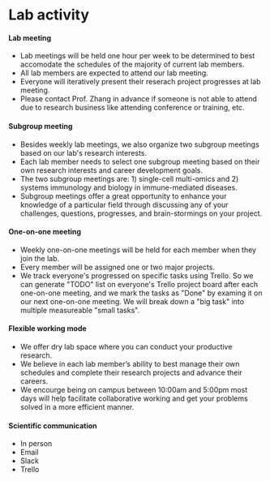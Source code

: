 # Lab activity #

#### Lab meeting 
- Lab meetings will be held one hour per week to be determined to best accomodate the schedules of the majority of current lab members. 
- All lab members are expected to attend our lab meeting.
- Everyone will iteratively present their reserach project progresses at lab meeting.
- Please contact Prof. Zhang in advance if someone is not able to attend due to research business like attending conference or training, etc.


#### Subgroup meeting
- Besides weekly lab meetings, we also organize two subgroup meetings based on our lab's research interests.
- Each lab member needs to select one subgroup meeting based on their own research interests and career development goals.
- The two subgroup meetings are: 1) single-cell multi-omics and 2) systems immunology and biology in immune-mediated diseases.
- Subgroup meetings offer a great opportunity to enhance your knowledge of a particular field through discussing any of your challenges, questions, progresses, and brain-stormings on your project.



#### One-on-one meeting
- Weekly one-on-one meetings will be held for each member when they join the lab. 
- Every member will be assigned one or two major projects.
- We track everyone's progressed on specific tasks using Trello. So we can generate "TODO" list on everyone's Trello project board after each one-on-one meeting, and we mark the tasks as "Done" by examing it on our next one-on-one meeting. We will break down a "big task" into multiple measureable "small tasks".


#### Flexible working mode
- We offer dry lab space where you can conduct your productive research.
- We believe in each lab member’s ability to best manage their own schedules and complete their research projects and advance their careers. 
- We encourge being on campus between 10:00am and 5:00pm most days will help facilitate collaborative working and get your problems solved in a more efficient manner.

#### Scientific communication
- In person 
- Email 
- Slack
- Trello